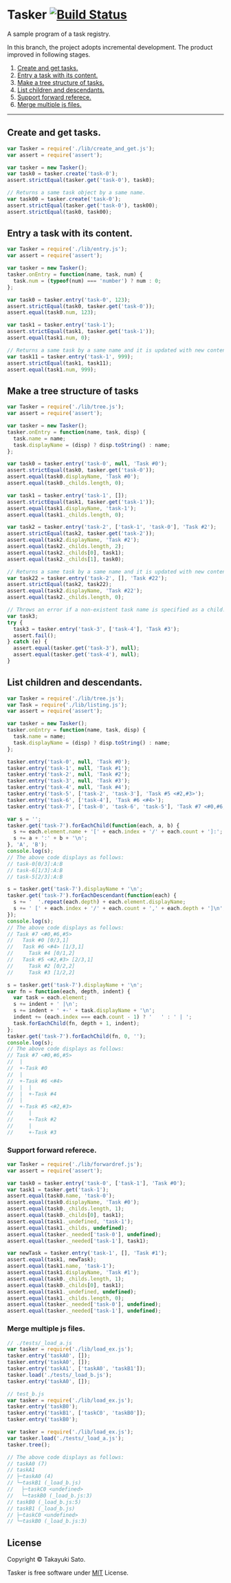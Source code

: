# Tasker [![Build Status][travis-image]][travis-url]

[travis-image]: https://travis-ci.org/sttk/tasker.svg?branch=incremental-dev
[travis-url]: https://travis-ci.org/sttk/tasker

A sample program of a task registry.

In this branch, the project adopts incremental development.
The product improved in following stages.

1. [Create and get tasks.](#create_and_get)
2. [Entry a task with its content.](#entry)
3. [Make a tree structure of tasks.](#tree)
4. [List children and descendants.](#listing)
5. [Support forward referece.](#forwardref)
6. [Merge multiple js files.](#load)

---

## <a name="create_and_get"></a>Create and get tasks.

```js
var Tasker = require('./lib/create_and_get.js');
var assert = require('assert');

var tasker = new Tasker();
var task0 = tasker.create('task-0');
assert.strictEqual(tasker.get('task-0'), task0);

// Returns a same task object by a same name.
var task00 = tasker.create('task-0');
assert.strictEqual(tasker.get('task-0'), task00);
assert.strictEqual(task0, task00);
```

## <a name="entry"></a>Entry a task with its content.

```js
var Tasker = require('./lib/entry.js');
var assert = require('assert');

var tasker = new Tasker();
tasker.onEntry = function(name, task, num) {
  task.num = (typeof(num) === 'number') ? num : 0;
};

var task0 = tasker.entry('task-0', 123);
assert.strictEqual(task0, tasker.get('task-0'));
assert.equal(task0.num, 123);

var task1 = tasker.entry('task-1');
assert.strictEqual(task1, tasker.get('task-1'));
assert.equal(task1.num, 0);

// Returns a same task by a same name and it is updated with new content.
var task11 = tasker.entry('task-1', 999);
assert.strictEqual(task1, task11);
assert.equal(task1.num, 999);
```

## <a name="tree"></a>Make a tree structure of tasks

```js
var Tasker = require('./lib/tree.js');
var assert = require('assert');

var tasker = new Tasker();
tasker.onEntry = function(name, task, disp) {
  task.name = name;
  task.displayName = (disp) ? disp.toString() : name;
};

var task0 = tasker.entry('task-0', null, 'Task #0');
assert.strictEqual(task0, tasker.get('task-0'));
assert.equal(task0.displayName, 'Task #0');
assert.equal(task0._childs.length, 0);

var task1 = tasker.entry('task-1', []);
assert.strictEqual(task1, tasker.get('task-1'));
assert.equal(task1.displayName, 'task-1');
assert.equal(task1._childs.length, 0);

var task2 = tasker.entry('task-2', ['task-1', 'task-0'], 'Task #2');
assert.strictEqual(task2, tasker.get('task-2'));
assert.equal(task2.displayName, 'Task #2');
assert.equal(task2._childs.length, 2);
assert.equal(task2._childs[0], task1);
assert.equal(task2._childs[1], task0);

// Returns a same task by a same name and it is updated with new content.
var task22 = tasker.entry('task-2', [], 'Task #22');
assert.strictEqual(task2, task22);
assert.equal(task2.displayName, 'Task #22');
assert.equal(task2._childs.length, 0);

// Throws an error if a non-existent task name is specified as a child.
var task3;
try {
  task3 = tasker.entry('task-3', ['task-4'], 'Task #3');
  assert.fail();
} catch (e) {
  assert.equal(tasker.get('task-3'), null);
  assert.equal(tasker.get('task-4'), null);
}
```

## <a name="listing"></a>List children and descendants.

```js
var Tasker = require('./lib/tree.js');
var Task = require('./lib/listing.js');
var assert = require('assert');

var tasker = new Tasker();
tasker.onEntry = function(name, task, disp) {
  task.name = name;
  task.displayName = (disp) ? disp.toString() : name;
};

tasker.entry('task-0', null, 'Task #0');
tasker.entry('task-1', null, 'Task #1');
tasker.entry('task-2', null, 'Task #2');
tasker.entry('task-3', null, 'Task #3');
tasker.entry('task-4', null, 'Task #4');
tasker.entry('task-5', ['task-2', 'task-3'], 'Task #5 <#2,#3>');
tasker.entry('task-6', ['task-4'], 'Task #6 <#4>');
tasker.entry('task-7', ['task-0', 'task-6', 'task-5'], 'Task #7 <#0,#6,#5>');

var s = '';
tasker.get('task-7').forEachChild(function(each, a, b) {
  s += each.element.name + '[' + each.index + '/' + each.count + ']:';
  s += a + ':' + b + '\n';
}, 'A', 'B');
console.log(s);
// The above code displays as follows:
// task-0[0/3]:A:B
// task-6[1/3]:A:B
// task-5[2/3]:A:B

s = tasker.get('task-7').displayName + '\n';
tasker.get('task-7').forEachDescendant(function(each) {
  s += '  '.repeat(each.depth) + each.element.displayName;
  s += ' [' + each.index + '/' + each.count + ',' + each.depth + ']\n';
});
console.log(s);
// The above code displays as follows:
// Task #7 <#0,#6,#5>
//   Task #0 [0/3,1]
//   Task #6 <#4> [1/3,1]
//     Task #4 [0/1,2]
//   Task #5 <#2,#3> [2/3,1]
//     Task #2 [0/2,2]
//     Task #3 [1/2,2]

s = tasker.get('task-7').displayName + '\n';
var fn = function(each, depth, indent) {
  var task = each.element;
  s += indent + ' |\n';
  s += indent + ' +-' + task.displayName + '\n';
  indent += (each.index === each.count - 1) ? '   ' : ' | ';
  task.forEachChild(fn, depth + 1, indent);
};
tasker.get('task-7').forEachChild(fn, 0, '');
console.log(s);
// The above code displays as follows:
// Task #7 <#0,#6,#5>
//  |
//  +-Task #0
//  |
//  +-Task #6 <#4>
//  |  |
//  |  +-Task #4
//  |
//  +-Task #5 <#2,#3>
//     |
//     +-Task #2
//     |
//     +-Task #3
```
### <a name="forwardref"></a> Support forward referece.

```js
var Tasker = require('./lib/forwardref.js');
var assert = require('assert');

var task0 = tasker.entry('task-0', ['task-1'], 'Task #0');
var task1 = tasker.get('task-1');
assert.equal(task0.name, 'task-0');
assert.equal(task0.displayName, 'Task #0');
assert.equal(task0._childs.length, 1);
assert.equal(task0._childs[0], task1);
assert.equal(task1._undefined, 'task-1');
assert.equal(task1._childs, undefined);
assert.equal(tasker._needed['task-0'], undefined);
assert.equal(tasker._needed['task-1'], task1);

var newTask = tasker.entry('task-1', [], 'Task #1');
assert.equal(task1, newTask);
assert.equal(task1.name, 'task-1');
assert.equal(task1.displayName, 'Task #1');
assert.equal(task0._childs.length, 1);
assert.equal(task0._childs[0], task1);
assert.equal(task1._undefined, undefined);
assert.equal(task1._childs.length, 0);
assert.equal(tasker._needed['task-0'], undefined);
assert.equal(tasker._needed['task-1'], undefined);
```

### <a name="load"></a>Merge multiple js files.

```js
// ./tests/_load_a.js
var tasker = require('./lib/load_ex.js');
tasker.entry('taskA0', []);
tasker.entry('taskA0', []);
tasker.entry('taskA1', ['taskA0', 'taskB1']);
tasker.load('./tests/_load_b.js');
tasker.entry('taskA0', []);
```

```js
// test_b.js
var tasker = require('./lib/load_ex.js');
tasker.entry('taskB0');
tasker.entry('taskB1', ['taskC0', 'taskB0']);
tasker.entry('taskB0');
```

```js
var tasker = require('./lib/load_ex.js');
var tasker.load('./tests/_load_a.js');
tasker.tree();

// The above code displays as follows:
// taskA0 (7)
// taskA1
// ├─taskA0 (4)
// └─taskB1 (_load_b.js)
// 　├─taskC0 <undefined>
// 　└─taskB0 (_load_b.js:3)
// taskB0 (_load_b.js:5)
// taskB1 (_load_b.js)
// ├─taskC0 <undefined>
// └─taskB0 (_load_b.js:3)
```

## License

Copyright © Takayuki Sato.

Tasker is free software under [MIT](<http://opensource.org/licenses/MIT>) License.
